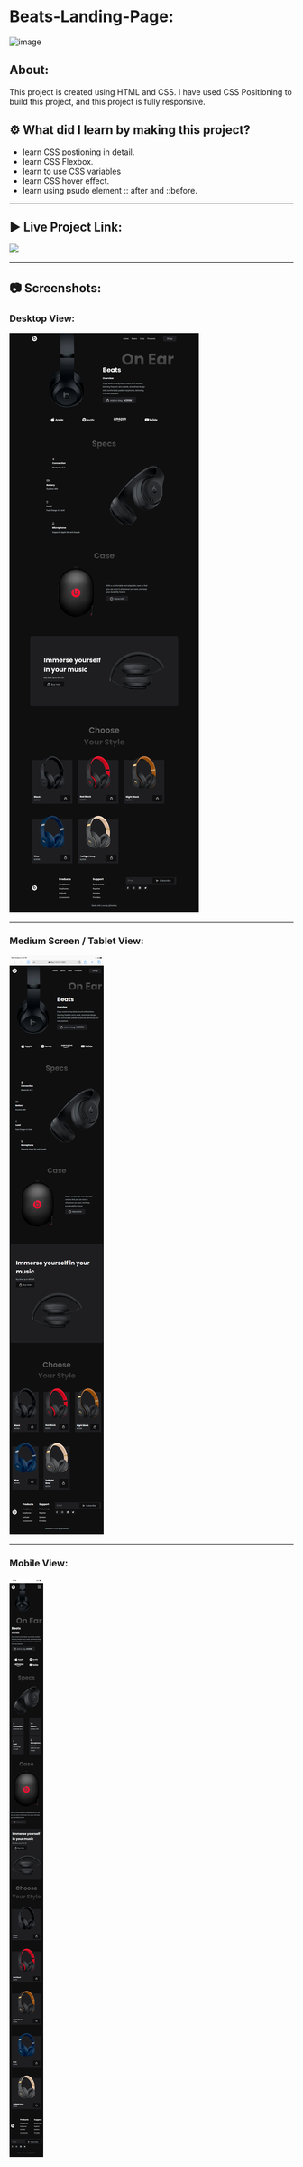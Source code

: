 # Beats-Landing-Page:

![image](https://img.shields.io/badge/HTML-CSS-orange)


## About:

This project is created using HTML and CSS. I have used CSS Positioning to build this project, and this project is fully responsive. 

## ⚙️ What did I learn by making this project?

-   learn CSS postioning in detail.
-   learn CSS Flexbox. 
-   learn to use CSS variables
-   learn CSS hover effect.
-   learn using psudo element :: after and ::before.

<hr>

## ▶️ Live Project Link:
[<img src= "https://img.shields.io/badge/PROJCET LINK-1DA55F?style=for-the-badge&logo=&logoColor=white" />](https://beats-landing-page-geetika.netlify.app/)

<hr>

## 📷 Screenshots:

### Desktop View:

![image](https://github.com/geetika-kalyankar/Front-End-Sites/blob/main/Beats-Landing-Page/screenshot/Desktop.png)

<hr>

### Medium Screen / Tablet View:

![image](https://github.com/geetika-kalyankar/Front-End-Sites/blob/main/Beats-Landing-Page/screenshot/Tab.png)

<hr>

### Mobile View:

![image](https://github.com/geetika-kalyankar/Front-End-Sites/blob/main/Beats-Landing-Page/screenshot/Mobile.png)



